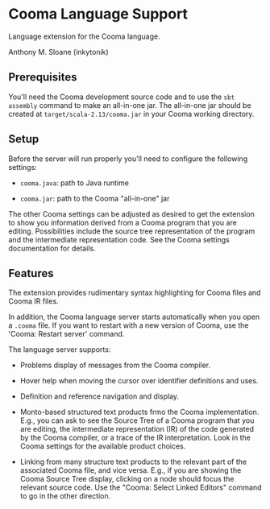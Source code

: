 # Cooma Language Support

Language extension for the Cooma language.

Anthony M. Sloane (inkytonik)

## Prerequisites

You'll need the Cooma development source code and to use the `sbt assembly` command to make an all-in-one jar.
The all-in-one jar should be created at `target/scala-2.13/cooma.jar` in your Cooma working directory.

## Setup

Before the server will run properly you'll need to configure the following settings:

* `cooma.java`: path to Java runtime

* `cooma.jar`: path to the Cooma "all-in-one" jar

The other Cooma settings can be adjusted as desired to get the extension to show you information derived from a Cooma program that you are editing.
Possibilities include the source tree representation of the program and the intermediate representation code.
See the Cooma settings documentation for details.

## Features

The extension provides rudimentary syntax highlighting for Cooma files and Cooma IR files.

In addition, the Cooma language server starts automatically when you open a `.cooma` file.
If you want to restart with a new version of Cooma, use the 'Cooma: Restart server' command.

The language server supports:

* Problems display of messages from the Cooma compiler.

* Hover help when moving the cursor over identifier definitions and uses.

* Definition and reference navigation and display.

* Monto-based structured text products frmo the Cooma implementation. E.g., you can ask to see the Source Tree of a Cooma program that you are editing, the intermediate representation (IR) of the code generated by the Cooma compiler, or a trace of the IR interpretation. Look in the Cooma settings for the available product choices.

* Linking from many structure text products to the relevant part of the associated Cooma file, and vice versa.
  E.g., if you are showing the Cooma Source Tree display, clicking on a node should focus the relevant source code.
  Use the "Cooma: Select Linked Editors" command to go in the other direction.
